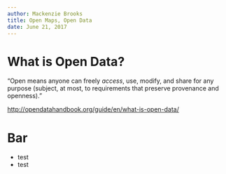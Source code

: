 ```yaml
---
author: Mackenzie Brooks
title: Open Maps, Open Data
date: June 21, 2017
---
```

# What is Open Data?
“Open means anyone can freely *access*, use, modify, and share for any purpose (subject, at most, to requirements that preserve provenance and openness).”

http://opendatahandbook.org/guide/en/what-is-open-data/

# Bar
* test
* test
